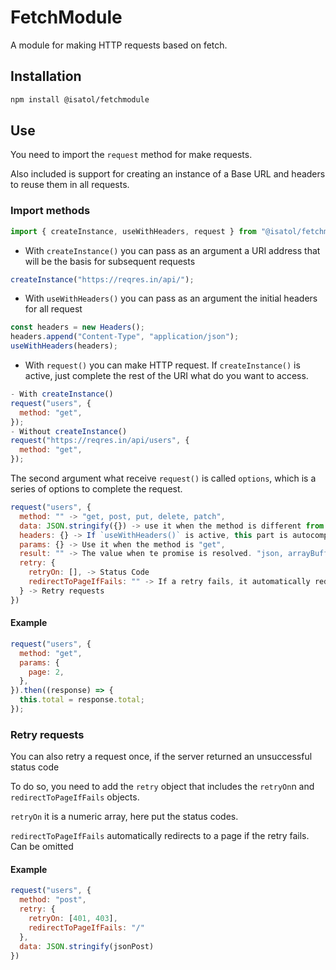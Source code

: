 # FetchModule

A module for making HTTP requests based on fetch.

## Installation

```sh
npm install @isatol/fetchmodule
```

## Use

You need to import the ```request``` method for make requests.

Also included is support for creating an instance of a Base URL and headers to reuse them in all requests.

### Import methods

```javascript
import { createInstance, useWithHeaders, request } from "@isatol/fetchmodule";
```

- With `createInstance()` you can pass as an argument a URI address that will be the basis for subsequent requests

```javascript
createInstance("https://reqres.in/api/");
```

- With `useWithHeaders()` you can pass as an argument the initial headers for all request

```javascript
const headers = new Headers();
headers.append("Content-Type", "application/json");
useWithHeaders(headers);
```

- With `request()` you can make HTTP request. If `createInstance()` is active, just complete the rest of the URI what do you want to access.

```javascript
- With createInstance()
request("users", {
  method: "get",
});
- Without createInstance()
request("https://reqres.in/api/users", {
  method: "get",
});
```

The second argument what receive `request()` is called `options`, which is a series of options to complete the request.

```javascript
request("users", {
  method: "" -> "get, post, put, delete, patch",
  data: JSON.stringify({}) -> use it when the method is different from "get",
  headers: {} -> If `useWithHeaders()` is active, this part is autocomplete,
  params: {} -> Use it when the method is "get",
  result: "" -> The value when te promise is resolved. "json, arrayBuffer, blob, text". Default is "json",
  retry: {
    retryOn: [], -> Status Code
    redirectToPageIfFails: "" -> If a retry fails, it automatically redirects to that page
  } -> Retry requests
})
```

#### Example

```javascript
request("users", {
  method: "get",
  params: {
    page: 2,
  },
}).then((response) => {
  this.total = response.total;
});
```

### Retry requests

You can also retry a request once, if the server returned an unsuccessful status code


To do so, you need to add the ```retry``` object that includes the ```retryOn```n and ```redirectToPageIfFails``` objects.

```retryOn``` it is a numeric array, here put the status codes.

```redirectToPageIfFails``` automatically redirects to a page if the retry fails. Can be omitted
#### Example

```javascript
request("users", {
  method: "post",
  retry: {
    retryOn: [401, 403],
    redirectToPageIfFails: "/"
  },
  data: JSON.stringify(jsonPost)
})
```